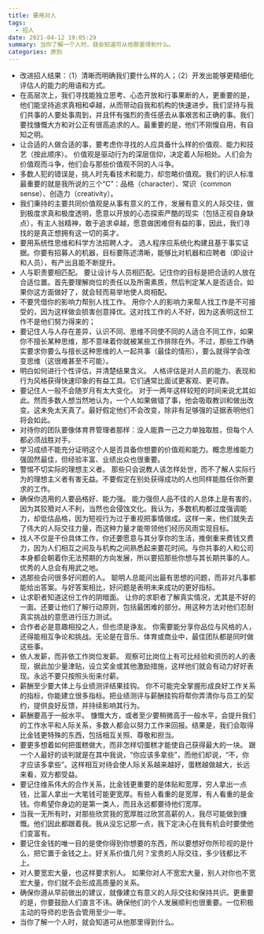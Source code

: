 ```yaml
---
title: 要用对人
tags:
  - 招人
date: 2021-04-12 19:05:29
summary: 当你了解一个人时，就会知道可从他那里得到什么。
categories: 原则
---
```


- 改进招人结果：（1）清晰而明确我们要什么样的人；（2）开发出能够更精细化评估人的能力的用语和方式。
- 在高层次上，我们寻找能独立思考、心态开放和行事果断的人，更重要的是，他们能坚持追求真相和卓越，从而带动自我和机构的快速进步。我们坚持与我们共事的人要处事周到，并且怀有强烈的责任感去从事艰苦和正确的事。我们要找慷慨大方和对公正有很高追求的人。最重要的是，他们不刚愎自用，有自知之明。
- 让合适的人做合适的事，要考虑你寻找的人应具备什么样的价值观、能力和技艺（按此顺序）。 价值观是驱动行为的深层信仰，决定着人际相处。人们会为价值观而斗争，他们会与那些价值观不同的人斗争。
- 多数人犯的错误是，挑人时先看技术和能力，却忽略价值观。我们的识人标准最重要的就是我所说的三个“C”：品格（character）、常识（common sense）、创造力（creativity）。
- 我们秉持的主要共同价值观是从事有意义的工作，发展有意义的人际交往，做到极度求真和极度透明，愿意以开放的心态探索严酷的现实（包括正视自身缺点），有主人翁精神，敢于追求卓越，愿意做困难但有益的事，因此，我们寻找的是真正想拥有这一切的英才。
- 要用系统性思维和科学方法招聘人才。 选人程序应系统化构建且基于事实证据。你要有招募人的机器，目标要陈述清晰，能够比对机器和应聘者（即设计和人员），有产出且能不断提升。
- 人与职责要相匹配。 要让设计与人员相匹配。记住你的目标是把合适的人放在合适位置。首先要理解岗位的责任以及所需素质，然后判定某人是否适合。如果你这方面做好了，就会轻而易举地使人岗相配。
- 不要凭借你的影响力帮别人找工作。 用你个人的影响力来帮人找工作是不可接受的，因为这样做会损害创意择优。这对找工作的人不好，因为这表明这份工作不是他们努力得来的；
- 要记住人与人存在差异，认识不同、思维不同使不同的人适合不同工作，如果你不擅长某种思维，那不意味着你就被某些工作排除在外。不过，那些工作确实要求你要么与擅长这种思维的人一起共事（最佳的情形），要么就得学会改变思维（这很难甚至不可能）。
- 明白如何进行个性评估，并清楚结果含义。 人格评估是对人员的能力、表现和行为风格获得快速印象的有益工具。它们通常比面试更客观、更可靠。
- 要记住人一般不会随岁月有太大变化。 对于一两年这样较短的时间来说尤其如此。然而多数人想当然地认为，一个人如果做错了事，他会吸取教训和做出改变。这未免太天真了。最好假定他们不会改变，除非有足够强的证据表明他们将会如此。
- 对待你的团队要像体育界管理者那样：没人能靠一己之力单独取胜，但每个人都必须战胜对手。
- 学习成绩不能充分证明这个人是否具备你想要的价值观和能力。概念思维能力强固然最佳，但经验丰富、业绩出众也很重要。
- 警惕不切实际的理想主义者。 那些只会说教人该怎样处世，而不了解人实际行为的理想主义者有害无益。不要假定在别处获得成功的人也同样能胜任你所要求的工作。
- 确保你选用的人要品格好、能力强。 能力强但人品不佳的人总体上是有害的，因为其狡猾对人不利，当然也会侵蚀文化。我认为，多数机构都过度强调能力，却低估品格，因为短视行为过于重视把事情做成。这样一来，他们就失去了伟大的人际交往力量，而这种力量才能带领他们经历风雨实现目标。
- 找人不仅是干份具体工作，你还要愿意与其分享你的生活，推倒重来费钱又费力，因为人们相互之间及与机构之间熟悉起来要花时间。与你共事的人和公司本身都会朝着你无法预期的方向发展，所以要招那些你想与其长期共事的人。优秀的人总会有用武之地。
- 选那些会问很多好问题的人。 聪明人总能问出最有思想的问题，而非对凡事都能给出答案。与好答案相比，好问题是表明未来成功的更好指标。
- 让求职者知道这份工作的阴暗面。 让你的求职者了解真实情况，尤其是不好的一面。还要让他们了解行动原则，包括最困难的部分。用这种方法对他们忍耐真实挑战的意愿进行压力测试。
- 合作者必是意趣相投之人，但也须是诤友。 你需要能分享你品位与风格的人，还得能相互争论和挑战。无论是在音乐、体育或商业中，最佳团队都是同时做这些事。
- 依人发薪，而非依工作岗位发薪。 观察可比岗位上有可比经验和资历的人的表现，据此加少量津贴，设立奖金或其他激励措施，这样他们就会有动力好好表现。永远不要只按照头衔来付薪。
- 薪酬至少要大体上与业绩测评结果挂钩。 你不可能完全掌握形成良好工作关系的指标，你能建立很多指标。把业绩测评与薪酬挂钩将帮你弄清你与员工的契约，提供良好反馈，并持续影响其行为。
- 薪酬要高于一般水平。 慷慨大方，或者至少要稍微高于一般水平，会提升我们的工作水平和人际关系，多数人都会以努力工作来回报。结果是，我们会取得比金钱更特殊的东西，包括相互关照、尊敬和担当。
- 要更多想着如何把蛋糕做大，而非怎样切蛋糕才能使自己获得最大的一块。 跟一个人最好的谈判就是在其中我说，“你应该多拿些”，而他们却说，“不，你才应该多拿些”。这样相互对待会使人际关系越来越好，蛋糕越做越大，长远来看，双方都受益。
- 要记住维系伟大的合作关系，比金钱更重要的是体贴和宽厚，穷人拿出一点钱，比富人拿出一大笔钱可能更宽厚。有些人看重的是宽厚，有人看重的是金钱。你希望你身边的是第一类人，而且永远都要待他们宽厚。
- 当我一无所有时，对那些欣赏我的宽厚胜过欣赏高薪的人，我尽可能做到慷慨。他们因此都跟着我。我从没忘记那一点，我下定决心在我有机会时要使他们变富有。
- 要记住金钱的唯一目的是使你得到你想要的东西，所以要想好你所珍视的是什么，把它置于金钱之上。好关系价值几何？宝贵的人际交往，多少钱都比不上。
- 对人要宽宏大量，也这样要求别人。 如果你对人不宽宏大量，别人对你也不宽宏大量，你们就不会形成高质量的关系。
- 确保你遵从早前做出的建议，就像建立有意义的人际交往和保持共识。更重要的是，你要鼓励人们直言不讳。确保他们的个人发展顺利也很重要。一位积极主动的导师的忠告会管用至少一年。
- 当你了解一个人时，就会知道可从他那里得到什么。

